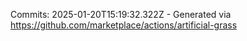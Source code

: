 Commits: 2025-01-20T15:19:32.322Z - Generated via https://github.com/marketplace/actions/artificial-grass
<br>
